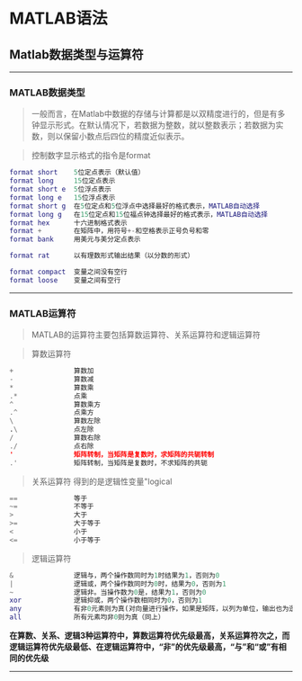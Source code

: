 # MATLAB语法
## Matlab数据类型与运算符
---
### MATLAB数据类型
>一般而言，在Matlab中数据的存储与计算都是以双精度进行的，但是有多钟显示形式。在默认情况下，若数据为整数，就以整数表示；若数据为实数，则以保留小数点后四位的精度近似表示。  

>控制数字显示格式的指令是format
```matlab
format short    5位定点表示（默认值）
format long     15位定点表示
format short e  5位浮点表示
format long e   15位浮点表示
format short g  在5位定点和5位浮点中选择最好的格式表示，MATLAB自动选择
format long g   在15位定点和15位福点钟选择最好的格式表示，MATLAB自动选择
format hex      十六进制格式表示
format +        在矩阵中，用符号+-和空格表示正号负号和零
format bank     用美元与美分定点表示

format rat      以有理数形式输出结果（以分数的形式）

format compact  变量之间没有空行
format loose    变量之间有空行
```
---
### MATLAB运算符
>MATLAB的运算符主要包括算数运算符、关系运算符和逻辑运算符  

>算数运算符
```matlab
+               算数加
-               算数减
*               算数乘
.*              点乘
^               算数乘方
.^              点乘方
\               算数左除
.\              点左除
/               算数右除
./              点右除
'               矩阵转制，当矩阵是复数时，求矩阵的共轭转制
.'              矩阵转制，当矩阵是复数时，不求矩阵的共轭
```
>关系运算符  得到的是逻辑性变量"logical
```matlab
==              等于
~=              不等于
>               大于
>=              大于等于
<               小于
<=              小于等于
```
>逻辑运算符
```matlab
&               逻辑与，两个操作数同时为1时结果为1，否则为0
|               逻辑或，两个操作数同时为0时，结果为0，否则为1
~               逻辑非。当操作数为0是，结果为1，否则为0
xor             逻辑抑或，两个操作数相同时为0，否则为1
any             有非0元素则为真(对向量进行操作，如果是矩阵，以列为单位，输出也为逻辑向量)
all             所有元素均非0则为真（同上）
```
**在算数、关系、逻辑3种运算符中，算数运算符优先级最高，关系运算符次之，而逻辑运算符优先级最低、在逻辑运算符中，“非”的优先级最高，“与”和“或”有相同的优先级**

---
